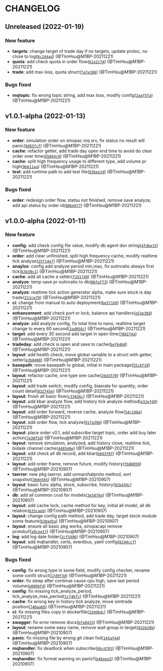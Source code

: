 # CHANGELOG

## Unreleased (2022-01-19)

### New feature

- **targets**: change target of trade day if no targets, update protoc, no close to log([`8c244ad`](https://gitlab.tocraw.com/trader_v2/trade_agent/commit/8c244ad3dc3397f36cfcffb234a3e6d7790c0353)) (@TimHsu@M1BP-20211221)
- **quota**: add check quota in order flow([`61a2c74`](https://gitlab.tocraw.com/trader_v2/trade_agent/commit/61a2c74e082f64e8ccb792ed25f0b5e12e8b544f)) (@TimHsu@M1BP-20211221)
- **trade**: add max loss, quota struct([`fa7e186`](https://gitlab.tocraw.com/trader_v2/trade_agent/commit/fa7e1861b4f35b3da90f3b2e04dc5880d4a5d5d2)) (@TimHsu@M1BP-20211221)

### Bugs fixed

- **mqtopic**: fix wrong topic string, add max loss, modify config([`2aaf5fa`](https://gitlab.tocraw.com/trader_v2/trade_agent/commit/2aaf5fadf48047e6efddad154354dc8e4bf9f77c)) (@TimHsu@M1BP-20211221)

## v1.0.1-alpha (2022-01-13)

### New feature

- **order**: simulation order on sinopac mq srv, fix status no result will panic([`9d83fcf`](https://gitlab.tocraw.com/trader_v2/trade_agent/commit/9d83fcf2eb2a449b390af45ab4f89993b6e8363e)) (@TimHsu@M1BP-20211221)
- **cache**: refactor getter, add trade day open end time to avoid do clear order over time([`d5884c9`](https://gitlab.tocraw.com/trader_v2/trade_agent/commit/d5884c9645df083ecb6b10604c3c0a56d2c46a21)) (@TimHsu@M1BP-20211221)
- **cache**: split high frequency usage to different type, add volume pr high([`9b611aa`](https://gitlab.tocraw.com/trader_v2/trade_agent/commit/9b611aa0a6474fbd740aa1db50e437d8692db558)) (@TimHsu@M1BP-20211221)
- **test**: add runtime path to add test file([`93bee1d`](https://gitlab.tocraw.com/trader_v2/trade_agent/commit/93bee1d674c38b6d4aab346c0f66df8dccd2507e)) (@TimHsu@M1BP-20211221)

### Bugs fixed

- **order**: redesign order flow, statsu not finished, remove save analyze, add api status by order id([`00be677`](https://gitlab.tocraw.com/trader_v2/trade_agent/commit/00be6771391eb3f54be17c95a75f60c511af6c44)) (@TimHsu@M1BP-20211221)

## v1.0.0-alpha (2022-01-11)

### New feature

- **config**: add check config file value, modify db agent dsn string([`4fdbe15`](https://gitlab.tocraw.com/trader_v2/trade_agent/commit/4fdbe15eea36e1e81ca60104f208c495abd86d49)) (@TimHsu@M1BP-20211221)
- **order**: add clear unfinished, split high frequency cache, modify realtime tick analyze([`25f14e7`](https://gitlab.tocraw.com/trader_v2/trade_agent/commit/25f14e71ceb5d408a2bba4d9f63b1768f1293db5)) (@TimHsu@M1BP-20211221)
- **anaylze**: config add analyze period min,max, fix outinratio always first tick([`63b30c1`](https://gitlab.tocraw.com/trader_v2/trade_agent/commit/63b30c1dc3a790ddacdfcc83655205501d62a46f)) (@TimHsu@M1BP-20211221)
- **cache**: add all cache a setter([`f351749`](https://gitlab.tocraw.com/trader_v2/trade_agent/commit/f351749bbb7244e7a6190b0577648d32b98ee119)) (@TimHsu@M1BP-20211221)
- **analyze**: temp save pr outinratio to db([`06faf73`](https://gitlab.tocraw.com/trader_v2/trade_agent/commit/06faf7305476a32deeeacb861bf27b6bacdcac0a)) (@TimHsu@M1BP-20211221)
- **analyze**: realtime tick action generator alpha, make sure stock is day trade([`211ce79`](https://gitlab.tocraw.com/trader_v2/trade_agent/commit/211ce79bba3fa98690a865551a8ad7d16d882bea)) (@TimHsu@M1BP-20211221)
- **ci**: change from manual to auto deployment([`6e57169`](https://gitlab.tocraw.com/trader_v2/trade_agent/commit/6e57169c2815f00b0842398de3fdb9717ddda615)) (@TimHsu@M1BP-20211221)
- **enhancement**: add check port or lock, balance api handlers([`e53e30d`](https://gitlab.tocraw.com/trader_v2/trade_agent/commit/e53e30d1483f3ebc55cba480f380567ed71d9025)) (@TimHsu@M1BP-20211221)
- **analyze**: add analyze config, fix total time to nano, realtime target change to every 60 second([`2ad058c`](https://gitlab.tocraw.com/trader_v2/trade_agent/commit/2ad058c2c745bab805f4b61b6ebf1257d9147f1b)) (@TimHsu@M1BP-20211221)
- **target**: add every 30 second add target in open time([`788274a`](https://gitlab.tocraw.com/trader_v2/trade_agent/commit/788274a9152d3115a1db77b54dd4171f22ab2fc0)) (@TimHsu@M1BP-20211221)
- **tradeday**: add check is open and save to cache([`bef64b0`](https://gitlab.tocraw.com/trader_v2/trade_agent/commit/bef64b00dea3c7190991ea7d419724b8b5ca0918)) (@TimHsu@M1BP-20211221)
- **layout**: add health check, move global variable to a struct with getter, setter([`e3b8408`](https://gitlab.tocraw.com/trader_v2/trade_agent/commit/e3b8408b4350e2612c8edd436a291f8c231ed190)) (@TimHsu@M1BP-20211221)
- **basepath**: move basepath to global, initial in main package([`55cbf19`](https://gitlab.tocraw.com/trader_v2/trade_agent/commit/55cbf19f19480ba7d21ad9c2138bea77ede9ef54)) (@TimHsu@M1BP-20211221)
- **layout**: refactor cache, one type one cache([`26d3570`](https://gitlab.tocraw.com/trader_v2/trade_agent/commit/26d3570537c7013f00981055b255306bc3c47ca5)) (@TimHsu@M1BP-20211221)
- **layout**: add trade switch, modify config, biasrate for quantity, order count detail([`832745e`](https://gitlab.tocraw.com/trader_v2/trade_agent/commit/832745e6f7558c7074f686f62c5ee9c6a6381643)) (@TimHsu@M1BP-20211221)
- **layout**: finish all basic flow([`c33426c`](https://gitlab.tocraw.com/trader_v2/trade_agent/commit/c33426c36e92a4f6cf03c45c07b687c70f7dd25b)) (@TimHsu@M1BP-20211221)
- **layout**: add kbar analyze flow, add history tick analyze method([`e32efd9`](https://gitlab.tocraw.com/trader_v2/trade_agent/commit/e32efd9a5d7e0f540f396ed28ea330863e172401)) (@TimHsu@M1BP-20211221)
- **layout**: add order forward, reverse cache, analyze flow([`54c2d8a`](https://gitlab.tocraw.com/trader_v2/trade_agent/commit/54c2d8a7b808182f3767b091ce8459a28bf95f5c)) (@TimHsu@M1BP-20211221)
- **layout**: add order flow, tick analyze([`91fa39b`](https://gitlab.tocraw.com/trader_v2/trade_agent/commit/91fa39b7fd427bfb0dfc376605d1bd10f09d97b8)) (@TimHsu@M1BP-20211221)
- **layout**: place order v0.1, add subscribe target topic, order add buy later action([`7a38f5d`](https://gitlab.tocraw.com/trader_v2/trade_agent/commit/7a38f5d53defa38d7178b511d5c8af864fb6ecbd)) (@TimHsu@M1BP-20211221)
- **layout**: remove simulation, analyzed, add history close, realtime tick, bidask channel cache([`448540e`](https://gitlab.tocraw.com/trader_v2/trade_agent/commit/448540e60539f6960e92945e33a6f533aed940c4)) (@TimHsu@M1BP-20211221)
- **layout**: add check all db record, add kbar([`b8d370f`](https://gitlab.tocraw.com/trader_v2/trade_agent/commit/b8d370fb3741a854ba2652c70bc5b6e3c719c9bc)) (@TimHsu@M1BP-20211221)
- **layout**: add order frame, remove future, modify history([`fb88059`](https://gitlab.tocraw.com/trader_v2/trade_agent/commit/fb8805929e50b59829810e66c9e0c11dd609a1d2)) (@TimHsu@M1BP-20210907)
- **taerror**: new pkg taerror, add unmarshalproto method, sort snapshot([`30de565`](https://gitlab.tocraw.com/trader_v2/trade_agent/commit/30de565fdef34d052eb2ed047c12440fe3361eae)) (@TimHsu@M1BP-20210907)
- **layout**: basic func alpha, stock, subscribe, history([`92b439c`](https://gitlab.tocraw.com/trader_v2/trade_agent/commit/92b439c93e4f7ffef8c1154b33ae684a3e75d6d6)) (@TimHsu@M1BP-20210907)
- **db**: add all common crud for models([`3e5870a`](https://gitlab.tocraw.com/trader_v2/trade_agent/commit/3e5870a36e22224061df7bff27693336a76cc4ee)) (@TimHsu@M1BP-20210907)
- **layout**: add cache lock, cache method for key, initial all model, all db relation([`633caeb`](https://gitlab.tocraw.com/trader_v2/trade_agent/commit/633caeb7c7c55ac6633aad162162c1bdfffe0e6b)) (@TimHsu@M1BP-20210907)
- **layout**: change config path method, add trade day, target stock module some feature([`b30ad5a`](https://gitlab.tocraw.com/trader_v2/trade_agent/commit/b30ad5a52581cb66fb2efbcc9c5d48bfcf5145e8)) (@TimHsu@M1BP-20210907)
- **layout**: ensure all basic pkg works, sinopacapi remove protobuf([`a9cee17`](https://gitlab.tocraw.com/trader_v2/trade_agent/commit/a9cee178ccf7a13fce7f4d612165735d92f1cd6e)) (@TimHsu@M1BP-20210907)
- **log**: add log date folder([`2cf5996`](https://gitlab.tocraw.com/trader_v2/trade_agent/commit/2cf5996fe038388fe065f9db9440fc607c00eb71)) (@TimHsu@M1BP-20210907)
- **layout**: add mqhandler, certs, eventbus, yaml config([`8194ccf`](https://gitlab.tocraw.com/trader_v2/trade_agent/commit/8194ccf73accce5c5e148b6a9917c98628e53f59)) (@TimHsu@M1BP-20210907)

### Bugs fixed

- **config**: fix wrong type in some field, modify config checker, rename some confit struct([`17d9f3d`](https://gitlab.tocraw.com/trader_v2/trade_agent/commit/17d9f3d828ce9ed7b202e0bac9d733509ed570aa)) (@TimHsu@M1BP-20211221)
- **order**: fix sleep after continue cause cpu high, save last period volume([`e0909f4`](https://gitlab.tocraw.com/trader_v2/trade_agent/commit/e0909f414f46dd6b849840e0792c65678bf8769f)) (@TimHsu@M1BP-20211221)
- **config**: fix missing tick_analyze_period, tick_analyze_max_period([`1cf4bfc`](https://gitlab.tocraw.com/trader_v2/trade_agent/commit/1cf4bfcab16603c8b2ea7cd2222ede31497d1105)) (@TimHsu@M1BP-20211221)
- **cache**: fix wrong key in history tick analyze, move simtrade position([`740aa6b`](https://gitlab.tocraw.com/trader_v2/trade_agent/commit/740aa6b5f521f914c84dcd08bcd341859e6a2732)) (@TimHsu@M1BP-20211221)
- **ci**: fix missing files copy in dockerfile([`33dd6dc`](https://gitlab.tocraw.com/trader_v2/trade_agent/commit/33dd6dcf68adcb827d86fc98d853041ba95e7750)) (@TimHsu@M1BP-20211221)
- **swagger**: fix error remove docs([`bfa8433`](https://gitlab.tocraw.com/trader_v2/trade_agent/commit/bfa8433faab5243b28e32112db5220e842d572a2)) (@TimHsu@M1BP-20211221)
- **layout**: rename some easy name, remove wait group in target([`832620b`](https://gitlab.tocraw.com/trader_v2/trade_agent/commit/832620bdb12fdc7a48bd03d62e7be71bee17d550)) (@TimHsu@M1BP-20210907)
- **panic**: fix missing file by wrong git clean fxd([`145af44`](https://gitlab.tocraw.com/trader_v2/trade_agent/commit/145af44f08dd7df82b6e7a5b752f2e19ac6bce4f)) (@TimHsu@M1BP-20210907)
- **mqhandler**: fix deadlock when subscribe([`6bcd703`](https://gitlab.tocraw.com/trader_v2/trade_agent/commit/6bcd7035aaa7e04c06370ad5af9d4267cdb17d1a)) (@TimHsu@M1BP-20210907)
- **mqhandler**: fix format warning on panicf([`b46eee5`](https://gitlab.tocraw.com/trader_v2/trade_agent/commit/b46eee595bab0c385008728f46ac469b0037d584)) (@TimHsu@M1BP-20210907)
